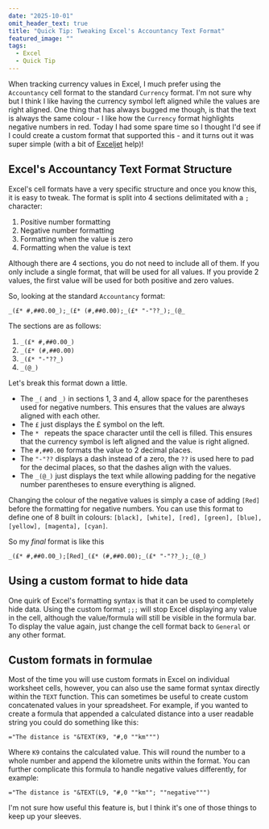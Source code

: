 ```yaml
---
date: "2025-10-01"
omit_header_text: true
title: "Quick Tip: Tweaking Excel's Accountancy Text Format"
featured_image: ""
tags:
  - Excel
  - Quick Tip
---
```


When tracking currency values in Excel, I much prefer using the `Accountancy` cell format to the standard `Currency` format. I'm not sure why but I think I like having the currency symbol left aligned while the values are right aligned. One thing that has always bugged me though, is that the text is always the same colour - I like how the `Currency` format highlights negative numbers in red. Today I had some spare time so I thought I'd see if I could create a custom format that supported this - and it turns out it was super simple (with a bit of [Exceljet](https://exceljet.net/articles/custom-number-formats) help)!

## Excel's Accountancy Text Format Structure

Excel's cell formats have a very specific structure and once you know this, it is easy to tweak. The format is split into 4 sections delimitated with a `;` character:

1. Positive number formatting
2. Negative number formatting
3. Formatting when the value is zero
4. Formatting when the value is text

Although there are 4 sections, you do not need to include all of them. If you only include a single format, that will be used for all values. If you provide 2 values, the first value will be used for both positive and zero values.

So, looking at the standard `Accountancy` format:

`_(£* #,##0.00_);_(£* (#,##0.00);_(£* "-"??_);_(@_`

The sections are as follows:

1. `_(£* #,##0.00_)`
2. `_(£* (#,##0.00)`
3. `_(£* "-"??_)`
4. `_(@_)`

Let's break this format down a little.

- The `_(` and `_)` in sections 1, 3 and 4, allow space for the parentheses used for negative numbers. This ensures that the values are always aligned with each other.
- The `£` just displays the £ symbol on the left.
- The `* ` repeats the space character until the cell is filled. This ensures that the currency symbol is left aligned and the value is right aligned.
- The `#,##0.00` formats the value to 2 decimal places.
- The `"-"??` displays a dash instead of a zero, the `??` is used here to pad for the decimal places, so that the dashes align with the values.
- The `_(@_)` just displays the text while allowing padding for the negative number parentheses to ensure everything is aligned.

Changing the colour of the negative values is simply a case of adding `[Red]` before the formatting for negative numbers. You can use this format to define one of 8 built in colours: `[black], [white], [red], [green], [blue], [yellow], [magenta], [cyan]`.

So my _final_ format is like this

`_(£* #,##0.00_);[Red]_(£* (#,##0.00);_(£* "-"??_);_(@_)`

## Using a custom format to hide data

One quirk of Excel's formatting syntax is that it can be used to completely hide data. Using the custom format `;;;` will stop Excel displaying any value in the cell, although the value/formula will still be visible in the formula bar. To display the value again, just change the cell format back to `General` or any other format.

## Custom formats in formulae

Most of the time you will use custom formats in Excel on individual worksheet cells, however, you can also use the same format syntax directly within the `TEXT` function. This can sometimes be useful to create custom concatenated values in your spreadsheet. For example, if you wanted to create a formula that appended a calculated distance into a user readable string you could do something like this:

`="The distance is "&TEXT(K9, "#,0 ""km""")`

Where `K9` contains the calculated value. This will round the number to a whole number and append the kilometre units within the format. You can further complicate this formula to handle negative values differently, for example:

`="The distance is "&TEXT(L9, "#,0 ""km""; ""negative""")`

I'm not sure how useful this feature is, but I think it's one of those things to keep up your sleeves.

